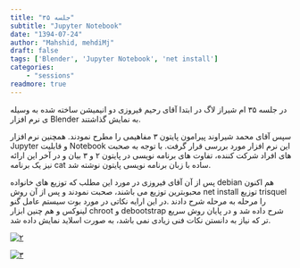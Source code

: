 ```yaml
---
title: "جلسه ۳۵"
subtitle: "Jupyter Notebook"
date: "1394-07-24"
author: "Mahshid, mehdiMj"
draft: false
tags: ['Blender', 'Jupyter Notebook', 'net install']
categories:
    - "sessions"
readmore: true
---
```

در جلسه ۳۵ ام شیراز لاگ در ابتدا آقای رحیم فیروزی دو انیمیشن ساخته شده به وسیله ی نرم افزار Blender به نمایش گذاشتند.

سپس آقای محمد شیراوند پیرامون پایتون ۳ مفاهیمی را مطرح نمودند. همچنین نرم افزار Jupyter و قابلیت Notebook این نرم افزار مورد بررسی قرار گرفت. با توجه به صحبت های افراد شرکت کننده، تفاوت های برنامه نویسی در پایتون ۲ و ۳ بیان و در آخر این ارائه نیز یک برنامه cat ساده با زبان برنامه نویسی پایتون نوشته شد.

پس از آن آقای فیروزی در مورد این مطلب که توزیع های خانواده debian هم اکنون محبوبترین توزیع می باشند، صحبت نمودند و پس از آن روش net install توزیع trisquel را مرحله به مرحله شرح دادند .در این ارایه نکاتی در مورد بوت سیستم عامل گنو لینوکس و هم چنین ابزار chroot و debootstrap شرح داده شد و در پایان روش سریع تر که نیاز به دانستن نکات فنی زیادی نمی باشد، به صورت اسلاید نمایش داده شد.

<!-- Missing files
برای دسترسی به اسلاید های ارائه می توانید به [Python](https://shirazlug.ir/wp-content/uploads/2015/10/Python.zip) و [netinstall](https://shirazlug.ir/wp-content/uploads/2015/10/netinstall.odp) و [slide](https://shirazlug.ir/wp-content/uploads/2015/10/slide.zip) مراجعه نمایید.
-->

[![۲](../../img/922e5f8e-fdbb-11e6-86dd-a088b4d860141488289273.4603431.jpg)](../../img/922e5f8e-fdbb-11e6-86dd-a088b4d860141488289273.4603431.jpg)

[![۳](../../img/922e6182-fdbb-11e6-86dd-a088b4d860141488289273.4603765.jpeg)](../../img/922e6182-fdbb-11e6-86dd-a088b4d860141488289273.4603765.jpeg)
